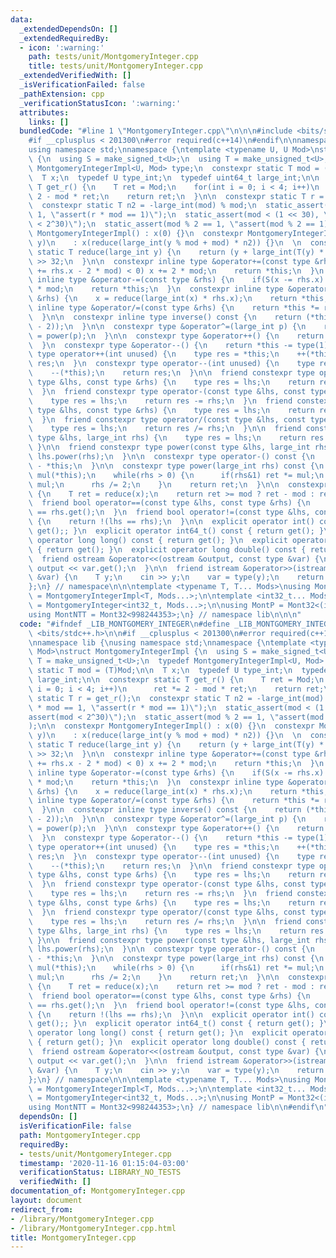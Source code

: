 ```yaml
---
data:
  _extendedDependsOn: []
  _extendedRequiredBy:
  - icon: ':warning:'
    path: tests/unit/MontgomeryInteger.cpp
    title: tests/unit/MontgomeryInteger.cpp
  _extendedVerifiedWith: []
  _isVerificationFailed: false
  _pathExtension: cpp
  _verificationStatusIcon: ':warning:'
  attributes:
    links: []
  bundledCode: "#line 1 \"MontgomeryInteger.cpp\"\n\n\n#include <bits/stdc++.h>\n\n\
    #if __cplusplus < 201300\n#error required(c++14)\n#endif\n\nnamespace lib {\n\
    using namespace std;\nnamespace {\ntemplate <typename U, U Mod>\nstruct MontgomeryIntegerImpl\
    \ {\n  using S = make_signed_t<U>;\n  using T = make_unsigned_t<U>;\n  typedef\
    \ MontgomeryIntegerImpl<U, Mod> type;\n  constexpr static T mod = (T)Mod;\n\n\
    \  T x;\n  typedef U type_int;\n  typedef uint64_t large_int;\n\n  constexpr static\
    \ T get_r() {\n    T ret = Mod;\n    for(int i = 0; i < 4; i++)\n      ret *=\
    \ 2 - mod * ret;\n    return ret;\n  }\n\n  constexpr static T r = get_r();\n\
    \  constexpr static T n2 = -large_int(mod) % mod;\n  static_assert(r * mod ==\
    \ 1, \"assert(r * mod == 1)\");\n  static_assert(mod < (1 << 30), \"assert(mod\
    \ < 2^30)\");\n  static_assert(mod % 2 == 1, \"assert(mod % 2 == 1)\");\n\n  constexpr\
    \ MontgomeryIntegerImpl() : x(0) {}\n  constexpr MontgomeryIntegerImpl(large_int\
    \ y)\n    : x(reduce(large_int(y % mod + mod) * n2)) {}\n  \n  constexpr inline\
    \ static T reduce(large_int y) {\n    return (y + large_int(T(y) * T(-r)) * mod)\
    \ >> 32;\n  }\n\n  constexpr inline type &operator+=(const type &rhs) {\n    if(S(x\
    \ += rhs.x - 2 * mod) < 0) x += 2 * mod;\n    return *this;\n  }\n  constexpr\
    \ inline type &operator-=(const type &rhs) {\n    if(S(x -= rhs.x) < 0) x += 2\
    \ * mod;\n    return *this;\n  }\n  constexpr inline type &operator*=(const type\
    \ &rhs) {\n    x = reduce(large_int(x) * rhs.x);\n    return *this;\n  }\n  constexpr\
    \ inline type &operator/=(const type &rhs) {\n    return *this *= rhs.inverse();\n\
    \  }\n\n  constexpr inline type inverse() const {\n    return (*this).power(large_int(mod\
    \ - 2));\n  }\n\n  constexpr type &operator^=(large_int p) {\n    return *this\
    \ = power(p);\n  }\n\n  constexpr type &operator++() {\n    return *this += type(1);\n\
    \  }\n  constexpr type &operator--() {\n    return *this -= type(1);\n  }\n  constexpr\
    \ type operator++(int unused) {\n    type res = *this;\n    ++(*this);\n    return\
    \ res;\n  }\n  constexpr type operator--(int unused) {\n    type res = *this;\n\
    \    --(*this);\n    return res;\n  }\n\n  friend constexpr type operator+(const\
    \ type &lhs, const type &rhs) {\n    type res = lhs;\n    return res += rhs;\n\
    \  }\n  friend constexpr type operator-(const type &lhs, const type &rhs) {\n\
    \    type res = lhs;\n    return res -= rhs;\n  }\n  friend constexpr type operator*(const\
    \ type &lhs, const type &rhs) {\n    type res = lhs;\n    return res *= rhs;\n\
    \  }\n  friend constexpr type operator/(const type &lhs, const type &rhs) {\n\
    \    type res = lhs;\n    return res /= rhs;\n  }\n\n  friend constexpr type operator^(const\
    \ type &lhs, large_int rhs) {\n    type res = lhs;\n    return res ^= rhs;\n \
    \ }\n\n  friend constexpr type power(const type &lhs, large_int rhs) {\n    return\
    \ lhs.power(rhs);\n  }\n\n  constexpr type operator-() const {\n    return type()\
    \ - *this;\n  }\n\n  constexpr type power(large_int rhs) const {\n    type ret(1),\
    \ mul(*this);\n    while(rhs > 0) {\n      if(rhs&1) ret *= mul;\n      mul *=\
    \ mul;\n      rhs /= 2;\n    }\n    return ret;\n  }\n\n  constexpr T get() const\
    \ {\n    T ret = reduce(x);\n    return ret >= mod ? ret - mod : ret;\n  }\n\n\
    \  friend bool operator==(const type &lhs, const type &rhs) {\n    return lhs.get()\
    \ == rhs.get();\n  }\n  friend bool operator!=(const type &lhs, const type &rhs)\
    \ {\n    return !(lhs == rhs);\n  }\n\n  explicit operator int() const { return\
    \ get();; }\n  explicit operator int64_t() const { return get(); }\n  explicit\
    \ operator long long() const { return get(); }\n  explicit operator double() const\
    \ { return get(); }\n  explicit operator long double() const { return get(); }\n\
    \  friend ostream &operator<<(ostream &output, const type &var) {\n    return\
    \ output << var.get();\n  }\n\n  friend istream &operator>>(istream &input, type\
    \ &var) {\n    T y;\n    cin >> y;\n    var = type(y);\n    return input;\n  }\n\
    };\n} // namespace\n\n\ntemplate <typename T, T... Mods>\nusing MontgomeryInteger\
    \ = MontgomeryIntegerImpl<T, Mods...>;\n\ntemplate <int32_t... Mods> using Mont32\
    \ = MontgomeryInteger<int32_t, Mods...>;\n\nusing MontP = Mont32<(int32_t)1e9+7>;\n\
    using MontNTT = Mont32<998244353>;\n} // namespace lib\n\n\n"
  code: "#ifndef _LIB_MONTGOMERY_INTEGER\n#define _LIB_MONTGOMERY_INTEGER\n#include\
    \ <bits/stdc++.h>\n\n#if __cplusplus < 201300\n#error required(c++14)\n#endif\n\
    \nnamespace lib {\nusing namespace std;\nnamespace {\ntemplate <typename U, U\
    \ Mod>\nstruct MontgomeryIntegerImpl {\n  using S = make_signed_t<U>;\n  using\
    \ T = make_unsigned_t<U>;\n  typedef MontgomeryIntegerImpl<U, Mod> type;\n  constexpr\
    \ static T mod = (T)Mod;\n\n  T x;\n  typedef U type_int;\n  typedef uint64_t\
    \ large_int;\n\n  constexpr static T get_r() {\n    T ret = Mod;\n    for(int\
    \ i = 0; i < 4; i++)\n      ret *= 2 - mod * ret;\n    return ret;\n  }\n\n  constexpr\
    \ static T r = get_r();\n  constexpr static T n2 = -large_int(mod) % mod;\n  static_assert(r\
    \ * mod == 1, \"assert(r * mod == 1)\");\n  static_assert(mod < (1 << 30), \"\
    assert(mod < 2^30)\");\n  static_assert(mod % 2 == 1, \"assert(mod % 2 == 1)\"\
    );\n\n  constexpr MontgomeryIntegerImpl() : x(0) {}\n  constexpr MontgomeryIntegerImpl(large_int\
    \ y)\n    : x(reduce(large_int(y % mod + mod) * n2)) {}\n  \n  constexpr inline\
    \ static T reduce(large_int y) {\n    return (y + large_int(T(y) * T(-r)) * mod)\
    \ >> 32;\n  }\n\n  constexpr inline type &operator+=(const type &rhs) {\n    if(S(x\
    \ += rhs.x - 2 * mod) < 0) x += 2 * mod;\n    return *this;\n  }\n  constexpr\
    \ inline type &operator-=(const type &rhs) {\n    if(S(x -= rhs.x) < 0) x += 2\
    \ * mod;\n    return *this;\n  }\n  constexpr inline type &operator*=(const type\
    \ &rhs) {\n    x = reduce(large_int(x) * rhs.x);\n    return *this;\n  }\n  constexpr\
    \ inline type &operator/=(const type &rhs) {\n    return *this *= rhs.inverse();\n\
    \  }\n\n  constexpr inline type inverse() const {\n    return (*this).power(large_int(mod\
    \ - 2));\n  }\n\n  constexpr type &operator^=(large_int p) {\n    return *this\
    \ = power(p);\n  }\n\n  constexpr type &operator++() {\n    return *this += type(1);\n\
    \  }\n  constexpr type &operator--() {\n    return *this -= type(1);\n  }\n  constexpr\
    \ type operator++(int unused) {\n    type res = *this;\n    ++(*this);\n    return\
    \ res;\n  }\n  constexpr type operator--(int unused) {\n    type res = *this;\n\
    \    --(*this);\n    return res;\n  }\n\n  friend constexpr type operator+(const\
    \ type &lhs, const type &rhs) {\n    type res = lhs;\n    return res += rhs;\n\
    \  }\n  friend constexpr type operator-(const type &lhs, const type &rhs) {\n\
    \    type res = lhs;\n    return res -= rhs;\n  }\n  friend constexpr type operator*(const\
    \ type &lhs, const type &rhs) {\n    type res = lhs;\n    return res *= rhs;\n\
    \  }\n  friend constexpr type operator/(const type &lhs, const type &rhs) {\n\
    \    type res = lhs;\n    return res /= rhs;\n  }\n\n  friend constexpr type operator^(const\
    \ type &lhs, large_int rhs) {\n    type res = lhs;\n    return res ^= rhs;\n \
    \ }\n\n  friend constexpr type power(const type &lhs, large_int rhs) {\n    return\
    \ lhs.power(rhs);\n  }\n\n  constexpr type operator-() const {\n    return type()\
    \ - *this;\n  }\n\n  constexpr type power(large_int rhs) const {\n    type ret(1),\
    \ mul(*this);\n    while(rhs > 0) {\n      if(rhs&1) ret *= mul;\n      mul *=\
    \ mul;\n      rhs /= 2;\n    }\n    return ret;\n  }\n\n  constexpr T get() const\
    \ {\n    T ret = reduce(x);\n    return ret >= mod ? ret - mod : ret;\n  }\n\n\
    \  friend bool operator==(const type &lhs, const type &rhs) {\n    return lhs.get()\
    \ == rhs.get();\n  }\n  friend bool operator!=(const type &lhs, const type &rhs)\
    \ {\n    return !(lhs == rhs);\n  }\n\n  explicit operator int() const { return\
    \ get();; }\n  explicit operator int64_t() const { return get(); }\n  explicit\
    \ operator long long() const { return get(); }\n  explicit operator double() const\
    \ { return get(); }\n  explicit operator long double() const { return get(); }\n\
    \  friend ostream &operator<<(ostream &output, const type &var) {\n    return\
    \ output << var.get();\n  }\n\n  friend istream &operator>>(istream &input, type\
    \ &var) {\n    T y;\n    cin >> y;\n    var = type(y);\n    return input;\n  }\n\
    };\n} // namespace\n\n\ntemplate <typename T, T... Mods>\nusing MontgomeryInteger\
    \ = MontgomeryIntegerImpl<T, Mods...>;\n\ntemplate <int32_t... Mods> using Mont32\
    \ = MontgomeryInteger<int32_t, Mods...>;\n\nusing MontP = Mont32<(int32_t)1e9+7>;\n\
    using MontNTT = Mont32<998244353>;\n} // namespace lib\n\n#endif\n"
  dependsOn: []
  isVerificationFile: false
  path: MontgomeryInteger.cpp
  requiredBy:
  - tests/unit/MontgomeryInteger.cpp
  timestamp: '2020-11-16 01:15:04-03:00'
  verificationStatus: LIBRARY_NO_TESTS
  verifiedWith: []
documentation_of: MontgomeryInteger.cpp
layout: document
redirect_from:
- /library/MontgomeryInteger.cpp
- /library/MontgomeryInteger.cpp.html
title: MontgomeryInteger.cpp
---
```

